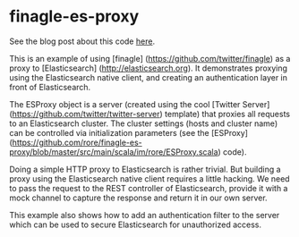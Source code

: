 finagle-es-proxy
================

See the blog post about this code [here](http://rore.im/posts/secure-elasticsearch-finagle/).

This is an example of using [finagle] (https://github.com/twitter/finagle) as a proxy to [Elasticsearch] (http://elasticsearch.org).
It demonstrates proxying using the Elasticsearch native client, and creating an authentication layer in front of Elasticsearch.   

The ESProxy object is a server (created using the cool [Twitter Server] (https://github.com/twitter/twitter-server) template) that proxies all requests to an Elasticsearch cluster.
The cluster settings (hosts and cluster name) can be controlled via initialization parameters (see the [ESProxy] (https://github.com/rore/finagle-es-proxy/blob/master/src/main/scala/im/rore/ESProxy.scala) code).

Doing a simple HTTP proxy to Elasticsearch is rather trivial. But building a proxy using the Elasticsearch native client requires a little hacking. We need to pass the request to the REST controller of Elasticsearch, provide it with a mock channel to capture the response and return it in our own server.

This example also shows how to add an authentication filter to the server which can be used to secure Elasticsearch for unauthorized access.



